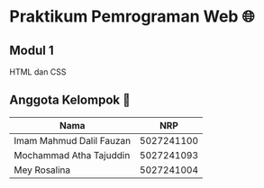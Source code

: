 # Praktikum Pemrograman Web  🌐

## Modul 1 
HTML dan CSS

## Anggota Kelompok 👥
| Nama    | NRP  |
|---------|------|
| Imam Mahmud Dalil Fauzan  | 5027241100  |
| Mochammad Atha Tajuddin | 5027241093  |
| Mey Rosalina | 5027241004  |
